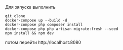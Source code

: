 Для зяпуска выполнить
```
git clone
docker-compose up --build -d
docker-compose php composer install
docker-compose php php artisan migrate:fresh --seed
npm install && npm dev
```

потом перейти http://localhost:8080
